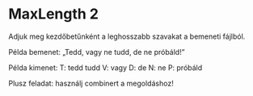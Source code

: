# MaxLength 2

Adjuk meg kezdőbetűnként a leghosszabb szavakat a bemeneti fájlból.

Példa bemenet: „Tedd, vagy ne tudd, de ne próbáld!”

Példa kimenet:
T: tedd tudd
V: vagy
D: de
N: ne
P: próbáld

Plusz feladat: használj combinert a megoldáshoz!